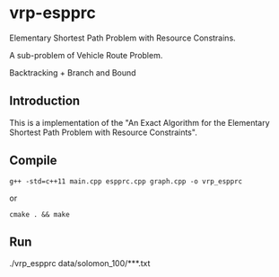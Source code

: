 # vrp-espprc

Elementary Shortest Path Problem with Resource Constrains.

A sub-problem of Vehicle Route Problem.

Backtracking + Branch and Bound

## Introduction
This is a implementation of the "An Exact Algorithm for the Elementary Shortest Path Problem with Resource Constraints".




## Compile

`g++ -std=c++11 main.cpp espprc.cpp graph.cpp -o vrp_espprc`

or

`cmake . && make`

## Run

./vrp_espprc data/solomon_100/***.txt
